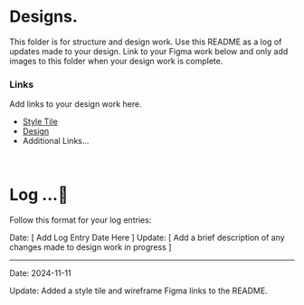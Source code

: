 # Designs.

This folder is for structure and design work. Use this README as a log of updates made to your design. Link to your Figma work below and only add images to this folder when your design work is complete.


### Links

Add links to your design work here.
* [Style Tile](https://www.figma.com/design/LnAL8rgIk8O6Ubiu2LhedY/RPG-Game---Style-Tile?node-id=0-1&t=VrXMtIzOl75OVerL-1)
* [Design](https://www.figma.com/design/RC0kkJ9S4DNYPmMt06y8o9/RPG-Game--Wireframe?node-id=0-1&t=Yh7ubNthVXNwczHm-1)
* Additional Links...

<br>

# Log ...🚀

Follow this format for your log entries:

Date: [ Add Log Entry Date Here ]
Update: [ Add a brief description of any changes made to design work in progress ]

---

Date: 2024-11-11

Update: Added a style tile and wireframe Figma links to the README.



